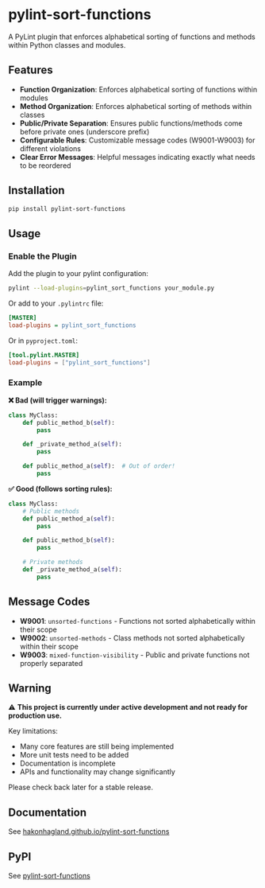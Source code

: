 # pylint-sort-functions

A PyLint plugin that enforces alphabetical sorting of functions and methods within Python classes and modules.

## Features

- **Function Organization**: Enforces alphabetical sorting of functions within modules
- **Method Organization**: Enforces alphabetical sorting of methods within classes
- **Public/Private Separation**: Ensures public functions/methods come before private ones (underscore prefix)
- **Configurable Rules**: Customizable message codes (W9001-W9003) for different violations
- **Clear Error Messages**: Helpful messages indicating exactly what needs to be reordered

## Installation

```bash
pip install pylint-sort-functions
```

## Usage

### Enable the Plugin

Add the plugin to your pylint configuration:

```bash
pylint --load-plugins=pylint_sort_functions your_module.py
```

Or add to your `.pylintrc` file:

```ini
[MASTER]
load-plugins = pylint_sort_functions
```

Or in `pyproject.toml`:

```toml
[tool.pylint.MASTER]
load-plugins = ["pylint_sort_functions"]
```

### Example

**❌ Bad (will trigger warnings):**
```python
class MyClass:
    def public_method_b(self):
        pass

    def _private_method_a(self):
        pass

    def public_method_a(self):  # Out of order!
        pass
```

**✅ Good (follows sorting rules):**
```python
class MyClass:
    # Public methods
    def public_method_a(self):
        pass

    def public_method_b(self):
        pass

    # Private methods
    def _private_method_a(self):
        pass
```

## Message Codes

- **W9001**: `unsorted-functions` - Functions not sorted alphabetically within their scope
- **W9002**: `unsorted-methods` - Class methods not sorted alphabetically within their scope
- **W9003**: `mixed-function-visibility` - Public and private functions not properly separated

## Warning

⚠️ **This project is currently under active development and not ready for production use.**

Key limitations:
- Many core features are still being implemented
- More unit tests need to be added
- Documentation is incomplete
- APIs and functionality may change significantly

Please check back later for a stable release.

## Documentation

See [hakonhagland.github.io/pylint-sort-functions](https://hakonhagland.github.io/pylint-sort-functions)

## PyPI

See [pylint-sort-functions](https://pypi.org/project/pylint-sort-functions/)
